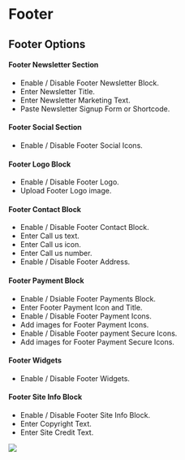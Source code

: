 # Footer

## Footer Options

#### Footer Newsletter Section

* Enable / Disable Footer Newsletter Block.
* Enter Newsletter Title.
* Enter Newsletter Marketing Text.
* Paste Newsletter Signup Form or Shortcode.

#### Footer Social Section

* Enable / Disable Footer Social Icons.

#### Footer Logo Block

* Enable / Disable Footer Logo.
* Upload Footer Logo image.

#### Footer Contact Block

* Enable / Disable Footer Contact Block.
* Enter Call us text.
* Enter Call us icon.
* Enter Call us number.
* Enable / Disable Footer Address.

#### Footer Payment Block

* Enable / Dsiable Footer Payments Block.
* Enter Footer Payment Icon and Title.
* Enable / Disable Footer Payment Icons.
* Add images for Footer Payment Icons.
* Enable / Disable Footer payment Secure Icons.
* Add images for Footer Payment Secure Icons.

#### Footer Widgets

* Enable / Disable Footer Widgets.

#### Footer Site Info Block

* Enable / Disable Footer Site Info Block.
* Enter Copyright Text.
* Enter Site Credit Text.


![](http://transvelo.github.io/docs/electro/images/theme-options-footer.png)

